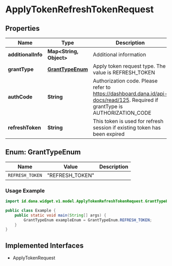 

# ApplyTokenRefreshTokenRequest


## Properties

| Name | Type | Description | Notes |
| - | - | - | - |
|**additionalInfo** | **Map&lt;String, Object&gt;** | Additional information |  [optional] |
|**grantType** | [**GrantTypeEnum**](#GrantTypeEnum) | Apply token request type. The value is REFRESH_TOKEN |  |
|**authCode** | **String** | Authorization code. Please refer to https://dashboard.dana.id/api-docs/read/125. Required if grantType is AUTHORIZATION_CODE |  [optional] |
|**refreshToken** | **String** | This token is used for refresh session if existing token has been expired |  |


<a name="GrantTypeEnum"></a>
## Enum: GrantTypeEnum

| Name | Value | Description |
| - | - | - |
| `REFRESH_TOKEN` | "REFRESH_TOKEN" |  |

### Usage Example
```java
import id.dana.widget.v1.model.ApplyTokenRefreshTokenRequest.GrantTypeEnum;

public class Example {
    public static void main(String[] args) {
        GrantTypeEnum exampleEnum = GrantTypeEnum.REFRESH_TOKEN;
    }
}
```


## Implemented Interfaces

* ApplyTokenRequest


